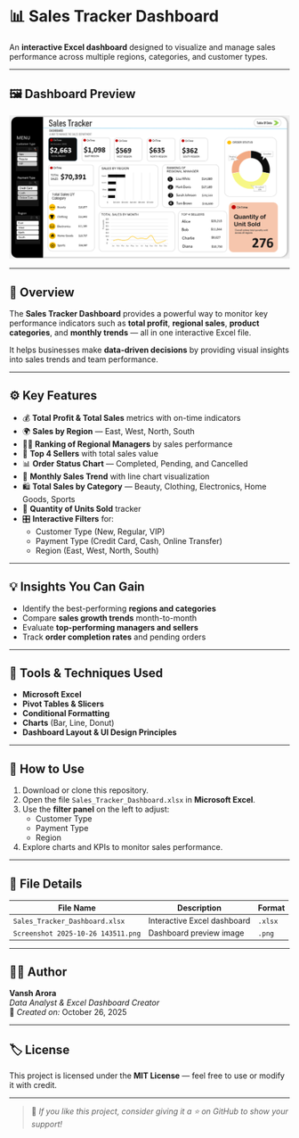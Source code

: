 # 📊 Sales Tracker Dashboard

An **interactive Excel dashboard** designed to visualize and manage sales performance across multiple regions, categories, and customer types.

---

## 🖼️ Dashboard Preview

![Sales Tracker Dashboard Screenshot](Screenshot%202025-10-26%20143511.png)

---

## 📘 Overview

The **Sales Tracker Dashboard** provides a powerful way to monitor key performance indicators such as **total profit**, **regional sales**, **product categories**, and **monthly trends** — all in one interactive Excel file.

It helps businesses make **data-driven decisions** by providing visual insights into sales trends and team performance.

---

## ⚙️ Key Features

- 💰 **Total Profit & Total Sales** metrics with on-time indicators  
- 🌍 **Sales by Region** — East, West, North, South  
- 🧑‍💼 **Ranking of Regional Managers** by sales performance  
- 🏅 **Top 4 Sellers** with total sales value  
- 📊 **Order Status Chart** — Completed, Pending, and Cancelled  
- 📆 **Monthly Sales Trend** with line chart visualization  
- 🛍️ **Total Sales by Category** — Beauty, Clothing, Electronics, Home Goods, Sports  
- 🔢 **Quantity of Units Sold** tracker  
- 🎛️ **Interactive Filters** for:
  - Customer Type (New, Regular, VIP)  
  - Payment Type (Credit Card, Cash, Online Transfer)  
  - Region (East, West, North, South)

---

## 💡 Insights You Can Gain

- Identify the best-performing **regions and categories**  
- Compare **sales growth trends** month-to-month  
- Evaluate **top-performing managers and sellers**  
- Track **order completion rates** and pending orders  

---

## 🧠 Tools & Techniques Used

- **Microsoft Excel**
- **Pivot Tables & Slicers**
- **Conditional Formatting**
- **Charts** (Bar, Line, Donut)
- **Dashboard Layout & UI Design Principles**

---

## 🚀 How to Use

1. Download or clone this repository.  
2. Open the file `Sales_Tracker_Dashboard.xlsx` in **Microsoft Excel**.  
3. Use the **filter panel** on the left to adjust:
   - Customer Type  
   - Payment Type  
   - Region  
4. Explore charts and KPIs to monitor sales performance.

---

## 📂 File Details

| File Name | Description | Format |
|------------|--------------|---------|
| `Sales_Tracker_Dashboard.xlsx` | Interactive Excel dashboard | `.xlsx` |
| `Screenshot 2025-10-26 143511.png` | Dashboard preview image | `.png` |

---

## 🧑‍💻 Author

**Vansh Arora**  
*Data Analyst & Excel Dashboard Creator*  
📅 *Created on:* October 26, 2025

---

## 🏷️ License

This project is licensed under the **MIT License** — feel free to use or modify it with credit.

---

> 💬 *If you like this project, consider giving it a ⭐ on GitHub to show your support!*

